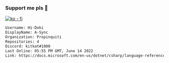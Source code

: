 ### Support me pls 🙏

[![ko - fi](https://ko-fi.com/img/githubbutton_sm.svg)](https://ko-fi.com/O5O4D6DP7)

  ```txt
  Username: Hi-Doki
  DisplayName: A-Sync
  Organization: Propinquiti
  Repositories: 4
  Discord: kitkat#1000
  Last Online: 05:55 PM GMT, June 14 2022
  Link: https://docs.microsoft.com/en-us/dotnet/csharp/language-reference/keywords/async
  ```       